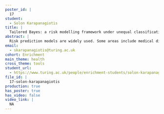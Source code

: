 ```yaml
---
poster_id: |
  17
student:
  - Solon Karapanagiotis
title: |
  Tailored Bayes: a risk modelling framework under unequal classification costs
abstract: |
  Risk prediction models are widely used. Some areas include medical diagnosis and prognosis, fraud detection, financial crisis prediction, spam email filtering, text/image categorization, object detection from satellite images, classification of protein databases, among others. Risk prediction models are prevalently based on binary outcomes, constructed to minimise the expected classification error; that is the proportion of incorrect classifications. The disadvantage of this approach is to implicitly assume that all errors cost equally. However, equality is but one choice, and an arbitrary one, which we suspect is in fact rarely appropriate. For example, in cancer diagnosis, a false negative (that is, misdiagnosing a cancer patient as healthy) may have more severe consequences than a false positive (that is, misdiagnosing a healthy patient with cancer); the latter may lead to extra medical costs and unnecessary patient anxiety but will not result in loss of life. For these applications, a prioritised control of asymmetric classification errors is desirable. In this work, we present Tailored Bayes (TB), a novel Bayesian inference framework which "tailors" model fitting to optimise predictive performance with respect to unbalanced misclassification costs. We demonstrate using synthetic and real-world data that under certain scenarios TB outperforms standard off-the-shelf statistical/machine learning models.
email:
  - skarapanagiotis@turing.ac.uk
cohort: Enrichment
main_theme: health
cross_theme: tools
student_url:
  - https://www.turing.ac.uk/people/enrichment-students/solon-karapanagiotis
file_id: |
  17-solon-karapanagiotis
production: true
has_poster: true
has_video: false
video_link: |
  NA
---
```

